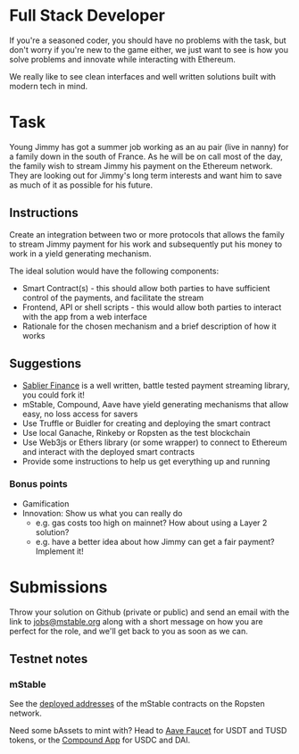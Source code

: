 # Full Stack Developer

If you're a seasoned coder, you should have no problems with the task, but don't
worry if you're new to the game either, we just want to see is how you solve
problems and innovate while interacting with Ethereum.

We really like to see clean interfaces and well written solutions built with modern tech in mind.

# Task

Young Jimmy has got a summer job working as an au pair (live in nanny) for a family down in the south of France. As he will be on call most of the day, the
family wish to stream Jimmy his payment on the Ethereum network. They are looking out for Jimmy's long term interests and want him
to save as much of it as possible for his future.

## Instructions

Create an integration between two or more protocols that allows the family to stream Jimmy payment for his
work and subsequently put his money to work in a yield generating mechanism.

The ideal solution would have the following components:

- Smart Contract(s) - this should allow both parties to have sufficient control of the payments, and facilitate the stream
- Frontend, API or shell scripts - this would allow both parties to interact with the app from a web interface
- Rationale for the chosen mechanism and a brief description of how it works

## Suggestions

- [Sablier Finance](https://sablier.me/) is a well written, battle tested payment streaming library, you could fork it!
- mStable, Compound, Aave have yield generating mechanisms that allow easy, no loss access for savers
- Use Truffle or Buidler for creating and deploying the smart contract
- Use local Ganache, Rinkeby or Ropsten as the test blockchain
- Use Web3js or Ethers library (or some wrapper) to connect to Ethereum and interact with the deployed smart contracts
- Provide some instructions to help us get everything up and running

### Bonus points

- Gamification
- Innovation: Show us what you can really do
  - e.g. gas costs too high on mainnet? How about using a Layer 2 solution?
  - e.g. have a better idea about how Jimmy can get a fair payment? Implement it!

# Submissions

Throw your solution on Github (private or public) and send an email with the link to [jobs@mstable.org](mailto:jobs@mstable.org) along with a short message on how you are perfect for the role, and we'll get back to you as soon as we can.

## Testnet notes

### mStable

See the [deployed addresses](https://docs.mstable.org/protocol/deployed-addresses) of the mStable contracts on the Ropsten network.

Need some bAssets to mint with? Head to [Aave Faucet](https://testnet.aave.com/faucet) for USDT and TUSD tokens, or the [Compound App](https://app.compound.finance/Asset/cUSDC) for USDC and DAI.
